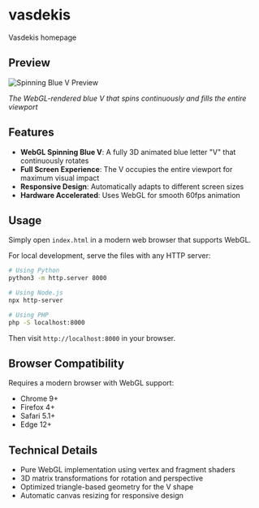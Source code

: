 # vasdekis
Vasdekis homepage

## Preview

![Spinning Blue V Preview](https://github.com/user-attachments/assets/f0595df0-d182-494b-ba37-376d18b0bbfc)

*The WebGL-rendered blue V that spins continuously and fills the entire viewport*

## Features

- **WebGL Spinning Blue V**: A fully 3D animated blue letter "V" that continuously rotates
- **Full Screen Experience**: The V occupies the entire viewport for maximum visual impact
- **Responsive Design**: Automatically adapts to different screen sizes
- **Hardware Accelerated**: Uses WebGL for smooth 60fps animation

## Usage

Simply open `index.html` in a modern web browser that supports WebGL.

For local development, serve the files with any HTTP server:

```bash
# Using Python
python3 -m http.server 8000

# Using Node.js
npx http-server

# Using PHP
php -S localhost:8000
```

Then visit `http://localhost:8000` in your browser.

## Browser Compatibility

Requires a modern browser with WebGL support:
- Chrome 9+
- Firefox 4+
- Safari 5.1+
- Edge 12+

## Technical Details

- Pure WebGL implementation using vertex and fragment shaders
- 3D matrix transformations for rotation and perspective
- Optimized triangle-based geometry for the V shape
- Automatic canvas resizing for responsive design

